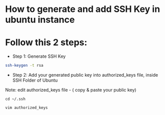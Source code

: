 # How to generate and add SSH Key in ubuntu instance

# Follow this 2 steps:

- Step 1: Generate SSH Key

```bash
ssh-keygen -t rsa
```

- Step 2: Add your generated public key into authorized_keys file, inside SSH Folder of Ubuntu

Note: edit authorized_keys file - ( copy & paste your public key)

```
cd ~/.ssh 
```

```
vim authorized_keys 
```

